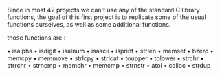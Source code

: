 Since in most 42 projects we can't use any of the standard C library functions,
the goal of this first project is to replicate some of the usual functions ourselves, 
as well as some additional functions.

those functions are :

• isalpha                  • isdigit
• isalnum                  • isascii
• isprint                  • strlen
• memset                   • bzero
• memcpy
• memmove
• strlcpy
• strlcat
• toupper
• tolower
• strchr
• strrchr
• strncmp
• memchr
• memcmp
• strnstr
• atoi
• calloc
• strdup

